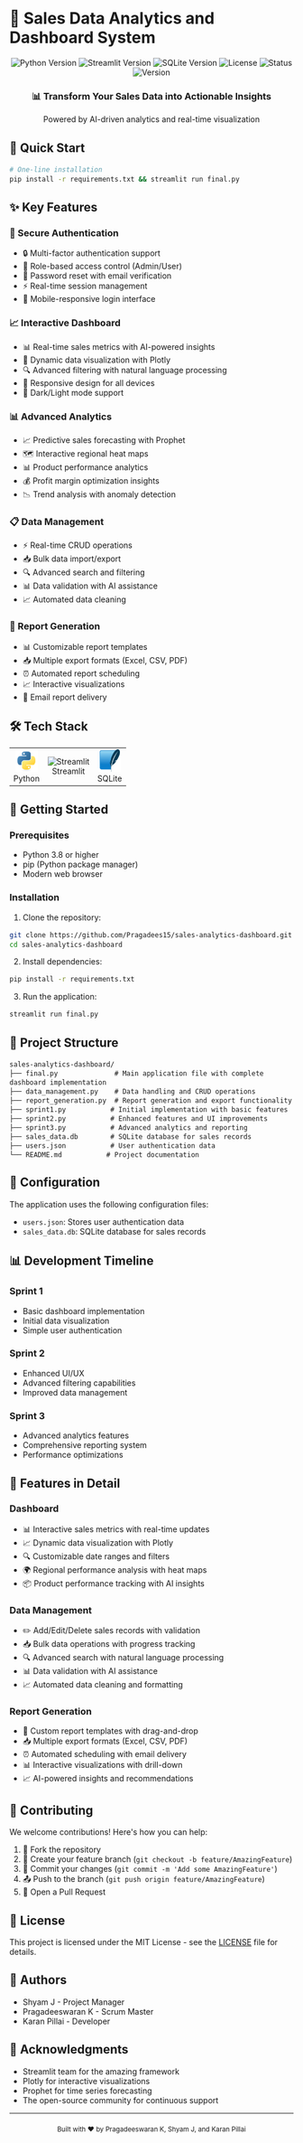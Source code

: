 # 🚀 Sales Data Analytics and Dashboard System

<div align="center">
  <img src="https://img.shields.io/badge/Python-3.8%2B-blue" alt="Python Version">
  <img src="https://img.shields.io/badge/Streamlit-1.24.0-green" alt="Streamlit Version">
  <img src="https://img.shields.io/badge/SQLite-3.0-lightgrey" alt="SQLite Version">
  <img src="https://img.shields.io/badge/License-MIT-yellow" alt="License">
  <img src="https://img.shields.io/badge/Status-Active-brightgreen" alt="Status">
  <img src="https://img.shields.io/badge/Version-1.0.0-orange" alt="Version">
</div>

<div align="center">
  <h3>📊 Transform Your Sales Data into Actionable Insights</h3>
  <p>Powered by AI-driven analytics and real-time visualization</p>
</div>

## 🎯 Quick Start

```bash
# One-line installation
pip install -r requirements.txt && streamlit run final.py
```

## ✨ Key Features

### 🔐 Secure Authentication
- 🔒 Multi-factor authentication support
- 👥 Role-based access control (Admin/User)
- 🔄 Password reset with email verification
- ⚡ Real-time session management
- 📱 Mobile-responsive login interface

### 📈 Interactive Dashboard
- 📊 Real-time sales metrics with AI-powered insights
- 🎨 Dynamic data visualization with Plotly
- 🔍 Advanced filtering with natural language processing
- 📱 Responsive design for all devices
- 🌙 Dark/Light mode support

### 📊 Advanced Analytics
- 📈 Predictive sales forecasting with Prophet
- 🗺️ Interactive regional heat maps
- 📊 Product performance analytics
- 💰 Profit margin optimization insights
- 📉 Trend analysis with anomaly detection

### 📋 Data Management
- ⚡ Real-time CRUD operations
- 📥 Bulk data import/export
- 🔍 Advanced search and filtering
- 📊 Data validation with AI assistance
- 📈 Automated data cleaning

### 📑 Report Generation
- 📊 Customizable report templates
- 📥 Multiple export formats (Excel, CSV, PDF)
- ⏰ Automated report scheduling
- 📈 Interactive visualizations
- 📧 Email report delivery

## 🛠️ Tech Stack

<div align="center">
  <table>
    <tr>
      <td align="center">
        <img src="https://raw.githubusercontent.com/devicons/devicon/master/icons/python/python-original.svg" width="40" height="40" alt="Python">
        <br>Python
      </td>
      <td align="center">
        <img src="https://streamlit.io/images/brand/streamlit-mark-color.svg" width="40" height="40" alt="Streamlit">
        <br>Streamlit
      </td>
      <td align="center">
        <img src="https://raw.githubusercontent.com/devicons/devicon/master/icons/sqlite/sqlite-original.svg" width="40" height="40" alt="SQLite">
        <br>SQLite
      </td>
    </tr>
  </table>
</div>

## 🚀 Getting Started

### Prerequisites
- Python 3.8 or higher
- pip (Python package manager)
- Modern web browser

### Installation

1. Clone the repository:
```bash
git clone https://github.com/Pragadees15/sales-analytics-dashboard.git
cd sales-analytics-dashboard
```

2. Install dependencies:
```bash
pip install -r requirements.txt
```

3. Run the application:
```bash
streamlit run final.py
```

## 📁 Project Structure

```
sales-analytics-dashboard/
├── final.py              # Main application file with complete dashboard implementation
├── data_management.py    # Data handling and CRUD operations
├── report_generation.py  # Report generation and export functionality
├── sprint1.py           # Initial implementation with basic features
├── sprint2.py           # Enhanced features and UI improvements
├── sprint3.py           # Advanced analytics and reporting
├── sales_data.db        # SQLite database for sales records
├── users.json           # User authentication data
└── README.md           # Project documentation
```

## 🔧 Configuration

The application uses the following configuration files:
- `users.json`: Stores user authentication data
- `sales_data.db`: SQLite database for sales records

## 📊 Development Timeline

### Sprint 1
- Basic dashboard implementation
- Initial data visualization
- Simple user authentication

### Sprint 2
- Enhanced UI/UX
- Advanced filtering capabilities
- Improved data management

### Sprint 3
- Advanced analytics features
- Comprehensive reporting system
- Performance optimizations

## 🎯 Features in Detail

### Dashboard
- 📊 Interactive sales metrics with real-time updates
- 📈 Dynamic data visualization with Plotly
- 🔍 Customizable date ranges and filters
- 🌍 Regional performance analysis with heat maps
- 📦 Product performance tracking with AI insights

### Data Management
- ✏️ Add/Edit/Delete sales records with validation
- 📥 Bulk data operations with progress tracking
- 🔍 Advanced search with natural language processing
- 📊 Data validation with AI assistance
- 📈 Automated data cleaning and formatting

### Report Generation
- 📑 Custom report templates with drag-and-drop
- 📥 Multiple export formats (Excel, CSV, PDF)
- ⏰ Automated scheduling with email delivery
- 📊 Interactive visualizations with drill-down
- 📈 AI-powered insights and recommendations

## 🤝 Contributing

We welcome contributions! Here's how you can help:

1. 🍴 Fork the repository
2. 🌿 Create your feature branch (`git checkout -b feature/AmazingFeature`)
3. 💾 Commit your changes (`git commit -m 'Add some AmazingFeature'`)
4. 📤 Push to the branch (`git push origin feature/AmazingFeature`)
5. 🔄 Open a Pull Request

## 📝 License

This project is licensed under the MIT License - see the [LICENSE](LICENSE) file for details.

## 👥 Authors

- Shyam J - Project Manager
- Pragadeeswaran K - Scrum Master
- Karan Pillai - Developer

## 🙏 Acknowledgments

- Streamlit team for the amazing framework
- Plotly for interactive visualizations
- Prophet for time series forecasting
- The open-source community for continuous support

---

<div align="center">
  <sub>Built with ❤️ by Pragadeeswaran K, Shyam J, and Karan Pillai</sub>
</div> 
